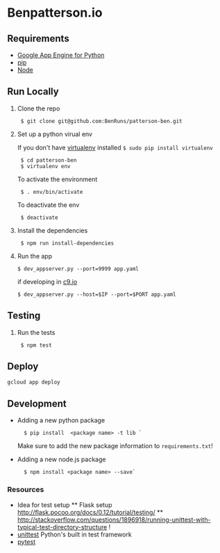 
# Benpatterson.io

## Requirements

- [Google App Engine for Python](https://cloud.google.com/appengine/docs/flexible/python/quickstart)
- [pip](http://pip.readthedocs.io/en/stable/)
- [Node](https://nodejs.org/en/)

## Run Locally

1. Clone the repo
    
        $ git clone git@github.com:BenRuns/patterson-ben.git
 
2. Set up a python virual env
  
    If you don't have [virtualenv](https://virtualenv.pypa.io/en/stable/) installed  `$ sudo pip install virtualenv`
    
        $ cd patterson-ben
        $ virtualenv env
    
    To activate the environment
    
        $ . env/bin/activate
    
    To deactivate the env
    
        $ deactivate

3. Install the dependencies
    
        $ npm run install-dependencies

4.  Run the app
    
        $ dev_appserver.py --port=9999 app.yaml
      
      if developing in [c9.io](http://c9.io)
      
        $ dev_appserver.py --host=$IP --port=$PORT app.yaml
## Testing

1. Run the tests
    
        $ npm test 
    
        
## Deploy

    gcloud app deploy


## Development 

- Adding a new python package
    
        $ pip install  <package name> -t lib `
    Make sure to add the new package information to `requirements.txt`! 

- Adding a new node.js package
    
        $ npm install <package name> --save`




 ### Resources
 - Idea for test setup
   ** Flask setup http://flask.pocoo.org/docs/0.12/tutorial/testing/
   ** http://stackoverflow.com/questions/1896918/running-unittest-with-typical-test-directory-structure !
 - [unittest](https://docs.python.org/2/library/unittest.html) Python's built in test framework
 - [pytest](http://doc.pytest.org/en/latest/)
